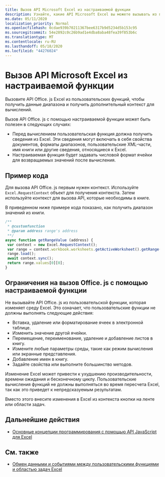 ```yaml
---
title: Вызов API Microsoft Excel из настраиваемой функции
description: Узнайте, какие API Microsoft Excel вы можете вызывать из пользовательской функции.
ms.date: 05/11/2020
localization_priority: Normal
ms.openlocfilehash: 0cdae939b70211367bee6317b9d5234d5b153c95
ms.sourcegitcommit: 54e2892c0c26b9ad1e4dba8aba48fea39f853b6c
ms.translationtype: MT
ms.contentlocale: ru-RU
ms.lasthandoff: 05/18/2020
ms.locfileid: "44276024"
---
```

# <a name="call-microsoft-excel-apis-from-a-custom-function"></a>Вызов API Microsoft Excel из настраиваемой функции

Вызовите API Office. js Excel из пользовательских функций, чтобы получить данные диапазона и получить дополнительный контекст для вычислений.

Вызов API Office. js с помощью настраиваемой функции может быть полезен в следующих случаях:

- Перед вычислением пользовательская функция должна получить сведения из Excel. Эти сведения могут включать в себя свойства документов, форматы диапазонов, пользовательские XML-части, имя книги или другие сведения, относящиеся к Excel.
- Настраиваемая функция будет задавать числовой формат ячейки для возвращаемых значений после вычисления.

## <a name="code-sample"></a>Пример кода

Для вызова API Office. js первым нужен контекст. Используйте `Excel.RequestContext` объект для получения контекста. Затем используйте контекст для вызова API, которые необходимы в книге.

В приведенном ниже примере кода показано, как получить диапазон значений из книги.

```JavaScript
/**
 * @customfunction
 * @param address range's address
 **/
async function getRangeValue (address) {
 var context = new Excel.RequestContext();
 var range = context.workbook.worksheets.getActiveWorksheet().getRange(address);
 range.load();
 await context.sync();
 return range.values[0][0];
}
```

## <a name="limitations-of-calling-officejs-through-a-custom-function"></a>Ограничения на вызов Office. js с помощью настраиваемой функции

Не вызывайте API Office. js из пользовательской функции, которая изменяет среду Excel. Это означает, что пользовательские функции не должны выполнять следующие действия:

- Вставка, удаление или форматирование ячеек в электронной таблице.
- Изменить значение другой ячейки.
- Перемещение, переименование, удаление и добавление листов в книгу.
- Измените любые параметры среды, такие как режим вычисления или экранные представления.
- Добавление имен в книгу.
- Задайте свойства или выполните большинство методов.

Изменение Excel может привести к ухудшению производительности, времени ожидания и бесконечному циклу. Пользовательские вычисления функций не должны выполняться во время пересчета Excel, так как это приведет к непредсказуемым результатам.

Вместо этого внесите изменения в Excel из контекста кнопки на ленте или области задач.

## <a name="next-steps"></a>Дальнейшие действия

- [Основные концепции программирования с помощью API JavaScript для Excel](../reference/overview/excel-add-ins-reference-overview.md)

## <a name="see-also"></a>См. также

- [Обмен данными и событиями между пользовательскими функциями и областью задач Excel](../tutorials/share-data-and-events-between-custom-functions-and-the-task-pane-tutorial.md)
